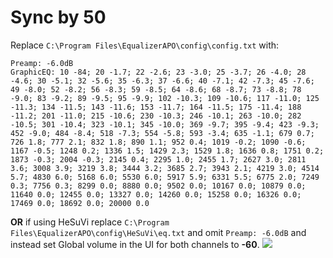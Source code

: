 # Sync by 50
Replace `C:\Program Files\EqualizerAPO\config\config.txt` with:
```
Preamp: -6.0dB
GraphicEQ: 10 -84; 20 -1.7; 22 -2.6; 23 -3.0; 25 -3.7; 26 -4.0; 28 -4.6; 30 -5.1; 32 -5.6; 35 -6.3; 37 -6.6; 40 -7.1; 42 -7.3; 45 -7.6; 49 -8.0; 52 -8.2; 56 -8.3; 59 -8.5; 64 -8.6; 68 -8.7; 73 -8.8; 78 -9.0; 83 -9.2; 89 -9.5; 95 -9.9; 102 -10.3; 109 -10.6; 117 -11.0; 125 -11.3; 134 -11.5; 143 -11.6; 153 -11.7; 164 -11.5; 175 -11.4; 188 -11.2; 201 -11.0; 215 -10.6; 230 -10.3; 246 -10.1; 263 -10.0; 282 -10.5; 301 -10.4; 323 -10.1; 345 -10.0; 369 -9.7; 395 -9.4; 423 -9.3; 452 -9.0; 484 -8.4; 518 -7.3; 554 -5.8; 593 -3.4; 635 -1.1; 679 0.7; 726 1.8; 777 2.1; 832 1.8; 890 1.1; 952 0.4; 1019 -0.2; 1090 -0.6; 1167 -0.5; 1248 0.2; 1336 1.5; 1429 2.3; 1529 1.8; 1636 0.8; 1751 0.2; 1873 -0.3; 2004 -0.3; 2145 0.4; 2295 1.0; 2455 1.7; 2627 3.0; 2811 3.6; 3008 3.9; 3219 3.8; 3444 3.2; 3685 2.7; 3943 2.1; 4219 3.0; 4514 5.7; 4830 6.0; 5168 6.0; 5530 6.0; 5917 5.9; 6331 5.5; 6775 2.0; 7249 0.3; 7756 0.3; 8299 0.0; 8880 0.0; 9502 0.0; 10167 0.0; 10879 0.0; 11640 0.0; 12455 0.0; 13327 0.0; 14260 0.0; 15258 0.0; 16326 0.0; 17469 0.0; 18692 0.0; 20000 0.0
```
**OR** if using HeSuVi replace `C:\Program Files\EqualizerAPO\config\HeSuVi\eq.txt` and omit `Preamp: -6.0dB` and instead set Global volume in the UI for both channels to **-60**.
![](https://raw.githubusercontent.com/jaakkopasanen/AutoEq/master/results/Headphone.com/innerfidelity/onear/Sync%20by%2050/Sync%20by%2050.png)